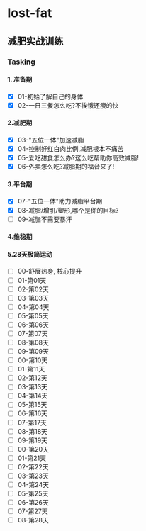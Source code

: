 # lost-fat

## 减肥实战训练

### Tasking

#### 1. 准备期

- [x] 01-初始了解自己的身体
- [x] 02-一日三餐怎么吃?不挨饿还瘦的快

#### 2.减肥期

- [x] 03-"五位一体"加速减脂
- [x] 04-控制好红白肉比例,减肥根本不痛苦
- [x] 05-爱吃甜食怎么办?这么吃帮助你高效减脂!
- [x] 06-外卖怎么吃?减脂期的福音来了!

#### 3.平台期

- [x] 07-"五位一体"助力减脂平台期
- [x] 08-减脂/增肌/塑形,哪个是你的目标?
- [ ] 09-减脂不需要暴汗

#### 4.维稳期

#### 5.28天极简运动

- [ ] 00-舒展热身, 核心提升
- [ ] 01-第01天
- [ ] 02-第02天
- [ ] 03-第03天
- [ ] 04-第04天
- [ ] 05-第05天
- [ ] 06-第06天
- [ ] 07-第07天
- [ ] 08-第08天
- [ ] 09-第09天
- [ ] 00-第10天
- [ ] 01-第11天
- [ ] 02-第12天
- [ ] 03-第13天
- [ ] 04-第14天
- [ ] 05-第15天
- [ ] 06-第16天
- [ ] 07-第17天
- [ ] 08-第18天
- [ ] 09-第19天
- [ ] 00-第20天
- [ ] 01-第21天
- [ ] 02-第22天
- [ ] 03-第23天
- [ ] 04-第24天
- [ ] 05-第25天
- [ ] 06-第26天
- [ ] 07-第27天
- [ ] 08-第28天
